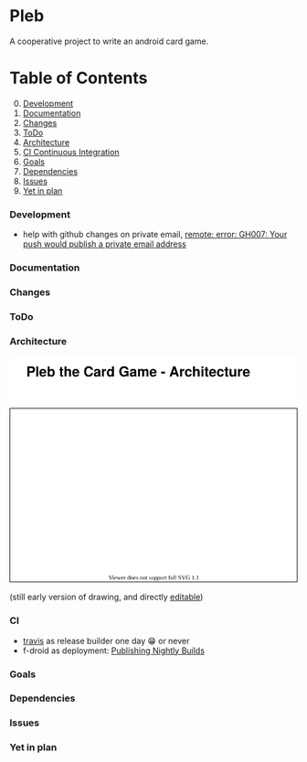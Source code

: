 # Pleb
A cooperative project to write an android card game.

# Table of Contents
0. [Development](#development)
1. [Documentation](#documentation)
2. [Changes](#changes)
3. [ToDo](#todo)
4. [Architecture](#architecture)
5. [CI Continuous Integration](#CI)
6. [Goals](#goals)
7. [Dependencies](#dependencies)
8. [Issues](#issues)
9. [Yet in plan](#yet-in-plan)

### Development
* help with github changes on private email,  [remote: error: GH007: Your push would publish a private email address](https://www.masterdevops.eu/2019/04/14/git-error-gh007-your-push-would-publish-a-private-email-address/)

### Documentation

### Changes

### ToDo

### Architecture
![Diagram](PlebArchitecture.svg)

(still early version of drawing, and directly [editable](https://www.draw.io/?mode=github))

### CI
* [travis](https://travis-ci.org/) as release builder one day :grin: or never
* f-droid as deployment: [Publishing Nightly Builds](https://f-droid.org/de/docs/Publishing_Nightly_Builds/)

### Goals

### Dependencies

### Issues

### Yet in plan
